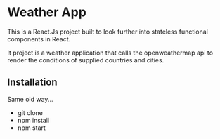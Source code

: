 # Weather App
This is a React.Js project built to look further into stateless functional components in React.

It project is a weather application that calls the openweathermap api to render the conditions of supplied countries and cities.


## Installation

Same old way...

* git clone 
* npm install
* npm start
